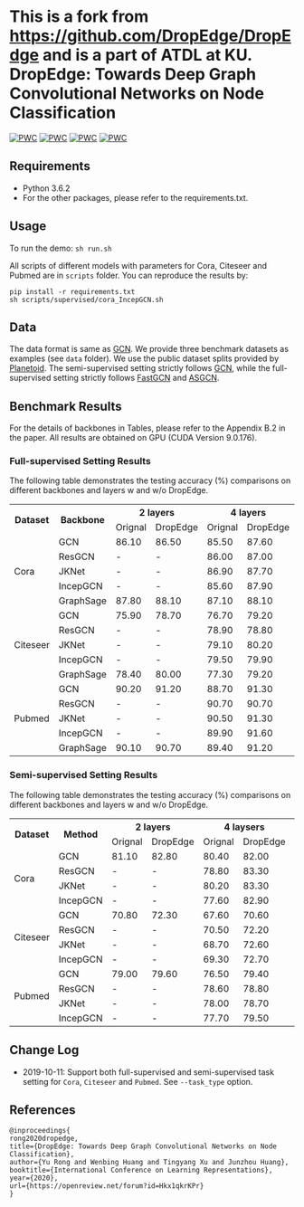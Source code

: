 This is a fork from https://github.com/DropEdge/DropEdge and is a part of ATDL at KU.
 DropEdge: Towards Deep Graph Convolutional Networks on Node Classification
====
[![PWC](https://img.shields.io/endpoint.svg?url=https://paperswithcode.com/badge/dropedge-towards-deep-graph-convolutional/node-classification-on-cora-full-supervised)](https://paperswithcode.com/sota/node-classification-on-cora-full-supervised?p=dropedge-towards-deep-graph-convolutional)
[![PWC](https://img.shields.io/endpoint.svg?url=https://paperswithcode.com/badge/dropedge-towards-deep-graph-convolutional/node-classification-on-citeseer-full)](https://paperswithcode.com/sota/node-classification-on-citeseer-full?p=dropedge-towards-deep-graph-convolutional)
[![PWC](https://img.shields.io/endpoint.svg?url=https://paperswithcode.com/badge/dropedge-towards-deep-graph-convolutional/node-classification-on-pubmed-full-supervised)](https://paperswithcode.com/sota/node-classification-on-pubmed-full-supervised?p=dropedge-towards-deep-graph-convolutional)
[![PWC](https://img.shields.io/endpoint.svg?url=https://paperswithcode.com/badge/dropedge-towards-deep-graph-convolutional/node-classification-on-reddit)](https://paperswithcode.com/sota/node-classification-on-reddit?p=dropedge-towards-deep-graph-convolutional)





## Requirements

  * Python 3.6.2
  * For the other packages, please refer to the requirements.txt.


## Usage
To run the demo:
```sh run.sh```

All scripts of different models with parameters for Cora, Citeseer and Pubmed are in `scripts` folder. You can reproduce the results by:
```
pip install -r requirements.txt
sh scripts/supervised/cora_IncepGCN.sh
```

## Data
The data format is same as [GCN](https://github.com/tkipf/gcn). We provide three benchmark datasets as examples (see `data` folder). We use the public dataset splits provided by [Planetoid](https://github.com/kimiyoung/planetoid). The semi-supervised setting strictly follows [GCN](https://github.com/tkipf/gcn), while the full-supervised setting strictly follows [FastGCN](https://github.com/matenure/FastGCN) and [ASGCN](https://github.com/huangwb/AS-GCN). 


## Benchmark Results
For the details of backbones in Tables, please refer to the Appendix B.2 in the paper. All results are obtained on GPU (CUDA Version 9.0.176). 
### Full-supervised Setting Results

The following table demonstrates the testing accuracy (%) comparisons on different backbones and layers w and w/o DropEdge.
<escape>
<table><tr><th rowspan="2">Dataset</th><th rowspan="2">Backbone</th><th colspan="2">2 layers</th><th colspan="2">4 layers</th><th colspan="2">8 layers</th><th colspan="2">16 layers</th><th colspan="2">32 layers</th><th colspan="2">64 layers</th></tr><tr><td>Orignal</td><td>DropEdge</td><td>Orignal</td><td>DropEdge</td><td>Orignal</td><td>DropEdge</td><td>Orignal</td><td>DropEdge</td><td>Orignal</td><td>DropEdge</td><td>Orignal</td><td>DropEdge</td></tr><tr><td rowspan="5">Cora</td><td>GCN</td><td>86.10</td><td>86.50</td><td>85.50</td><td>87.60</td><td>78.70</td><td>85.80</td><td>82.10</td><td>84.30</td><td>71.60</td><td>74.60</td><td>52.00</td><td>53.20</td></tr><tr><td>ResGCN</td><td>-</td><td>-</td><td>86.00</td><td>87.00</td><td>85.40</td><td>86.90</td><td>85.30</td><td>86.90</td><td>85.10</td><td>86.80</td><td>79.80</td><td>84.80</td></tr><tr><td>JKNet</td><td>-</td><td>-</td><td>86.90</td><td>87.70</td><td>86.70</td><td>87.80</td><td>86.20</td><td>88.00</td><td>87.10</td><td>87.60</td><td>86.30</td><td>87.90</td></tr><tr><td>IncepGCN</td><td>-</td><td>-</td><td>85.60</td><td>87.90</td><td>86.70</td><td>88.20</td><td>87.10</td><td>87.70</td><td>87.40</td><td>87.70</td><td>85.30</td><td>88.20</td></tr><tr><td>GraphSage</td><td>87.80</td><td>88.10</td><td>87.10</td><td>88.10</td><td>84.30</td><td>87.10</td><td>84.10</td><td>84.50</td><td>31.90</td><td>32.20</td><td>31.90</td><td>31.90</td></tr><tr><td rowspan="5">Citeseer</td><td>GCN</td><td>75.90</td><td>78.70</td><td>76.70</td><td>79.20</td><td>74.60</td><td>77.20</td><td>65.20</td><td>76.80</td><td>59.20</td><td>61.40</td><td>44.60</td><td>45.60</td></tr><tr><td>ResGCN</td><td>-</td><td>-</td><td>78.90</td><td>78.80</td><td>77.80</td><td>78.80</td><td>78.20</td><td>79.40</td><td>74.40</td><td>77.90</td><td>21.20</td><td>75.30</td></tr><tr><td>JKNet</td><td>-</td><td>-</td><td>79.10</td><td>80.20</td><td>79.20</td><td>80.20</td><td>78.80</td><td>80.10</td><td>71.70</td><td>80.00</td><td>76.70</td><td>80.00</td></tr><tr><td>IncepGCN</td><td>-</td><td>-</td><td>79.50</td><td>79.90</td><td>79.60</td><td>80.50</td><td>78.50</td><td>80.20</td><td>72.60</td><td>80.30</td><td>79.00</td><td>79.90</td></tr><tr><td>GraphSage</td><td>78.40</td><td>80.00</td><td>77.30</td><td>79.20</td><td>74.10</td><td>77.10</td><td>72.90</td><td>74.50</td><td>37.00</td><td>53.60</td><td>16.90</td><td>25.10</td></tr><tr><td rowspan="5">Pubmed</td><td>GCN</td><td>90.20</td><td>91.20</td><td>88.70</td><td>91.30</td><td>90.10</td><td>90.90</td><td>88.10</td><td>90.30</td><td>84.60</td><td>86.20</td><td>79.70</td><td>79.00</td></tr><tr><td>ResGCN</td><td>-</td><td>-</td><td>90.70</td><td>90.70</td><td>89.60</td><td>90.50</td><td>89.60</td><td>91.00</td><td>90.20</td><td>91.10</td><td>87.90</td><td>90.20</td></tr><tr><td>JKNet</td><td>-</td><td>-</td><td>90.50</td><td>91.30</td><td>90.60</td><td>91.20</td><td>89.90</td><td>91.50</td><td>89.20</td><td>91.30</td><td>90.60</td><td>91.60</td></tr><tr><td>IncepGCN</td><td>-</td><td>-</td><td>89.90</td><td>91.60</td><td>90.20</td><td>91.50</td><td>90.80</td><td>91.30</td><td>OOM</td><td>90.50</td><td>OOM</td><td>90.00</td></tr><tr><td>GraphSage</td><td>90.10</td><td>90.70</td><td>89.40</td><td>91.20</td><td>90.20</td><td>91.70</td><td>83.50</td><td>87.80</td><td>41.30</td><td>47.90</td><td>40.70</td><td>62.30</td></tr></table>
</escape>

### Semi-supervised Setting Results
The following table demonstrates the testing accuracy (%) comparisons on different backbones and layers w and w/o DropEdge.
<table><tr><th rowspan="2">Dataset</th><th rowspan="2">Method</th><th colspan="2">2 layers</th><th colspan="2">4 laysers</th><th colspan="2">8 layers</th><th colspan="2">16 layers</th><th colspan="2">32 layers</th><th colspan="2">64 layers</th></tr><tr><td>Orignal</td><td>DropEdge</td><td>Orignal</td><td>DropEdge</td><td>Orignal</td><td>DropEdge</td><td>Orignal</td><td>DropEdge</td><td>Orignal</td><td>DropEdge</td><td>Orignal</td><td>DropEdge</td></tr><tr><td rowspan="4">Cora</td><td>GCN</td><td>81.10</td><td>82.80</td><td>80.40</td><td>82.00</td><td>69.50</td><td>75.80</td><td>64.90</td><td>75.70</td><td>60.30</td><td>62.50</td><td>28.70</td><td>49.50</td></tr><tr><td>ResGCN</td><td>-</td><td>-</td><td>78.80</td><td>83.30</td><td>75.60</td><td>82.80</td><td>72.20</td><td>82.70</td><td>76.60</td><td>81.10</td><td>61.10</td><td>78.90</td></tr><tr><td>JKNet</td><td>-</td><td>-</td><td>80.20</td><td>83.30</td><td>80.70</td><td>82.60</td><td>80.20</td><td>83.00</td><td>81.10</td><td>82.50</td><td>71.50</td><td>83.20</td></tr><tr><td>IncepGCN</td><td>-</td><td>-</td><td>77.60</td><td>82.90</td><td>76.50</td><td>82.50</td><td>81.70</td><td>83.10</td><td>81.70</td><td>83.10</td><td>80.00</td><td>83.50</td></tr><tr><td rowspan="4">Citeseer</td><td>GCN</td><td>70.80</td><td>72.30</td><td>67.60</td><td>70.60</td><td>30.20</td><td>61.40</td><td>18.30</td><td>57.20</td><td>25.00</td><td>41.60</td><td>20.00</td><td>34.40</td></tr><tr><td>ResGCN</td><td>-</td><td>-</td><td>70.50</td><td>72.20</td><td>65.00</td><td>71.60</td><td>66.50</td><td>70.10</td><td>62.60</td><td>70.00</td><td>22.10</td><td>65.10</td></tr><tr><td>JKNet</td><td>-</td><td>-</td><td>68.70</td><td>72.60</td><td>67.70</td><td>71.80</td><td>69.80</td><td>72.60</td><td>68.20</td><td>70.80</td><td>63.40</td><td>72.20</td></tr><tr><td>IncepGCN</td><td>-</td><td>-</td><td>69.30</td><td>72.70</td><td>68.40</td><td>71.40</td><td>70.20</td><td>72.50</td><td>68.00</td><td>72.60</td><td>67.50</td><td>71.00</td></tr><tr><td rowspan="4">Pubmed</td><td>GCN</td><td>79.00</td><td>79.60</td><td>76.50</td><td>79.40</td><td>61.20</td><td>78.10</td><td>40.90</td><td>78.50</td><td>22.40</td><td>77.00</td><td>35.30</td><td>61.50</td></tr><tr><td>ResGCN</td><td>-</td><td>-</td><td>78.60</td><td>78.80</td><td>78.10</td><td>78.90</td><td>75.50</td><td>78.00</td><td>67.90</td><td>78.20</td><td>66.90</td><td>76.90</td></tr><tr><td>JKNet</td><td>-</td><td>-</td><td>78.00</td><td>78.70</td><td>78.10</td><td>78.70</td><td>72.60</td><td>79.10</td><td>72.40</td><td>79.20</td><td>74.50</td><td>78.90</td></tr><tr><td>IncepGCN</td><td>-</td><td>-</td><td>77.70</td><td>79.50</td><td>77.90</td><td>78.60</td><td>74.90</td><td>79.00</td><td>OOM</td><td>OOM</td><td>OOM</td><td>OOM</td></tr></table>

## Change Log
 * 2019-10-11: Support both full-supervised and semi-supervised task setting for `Cora`, `Citeseer` and `Pubmed`. See `--task_type` option.

## References
```
@inproceedings{
rong2020dropedge,
title={DropEdge: Towards Deep Graph Convolutional Networks on Node Classification},
author={Yu Rong and Wenbing Huang and Tingyang Xu and Junzhou Huang},
booktitle={International Conference on Learning Representations},
year={2020},
url={https://openreview.net/forum?id=Hkx1qkrKPr}
}
```



